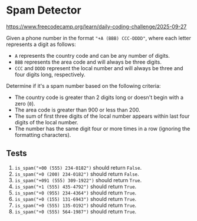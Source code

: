 # Spam Detector

https://www.freecodecamp.org/learn/daily-coding-challenge/2025-09-27

Given a phone number in the format `"+A (BBB) CCC-DDDD"`, where each letter represents a digit as follows:

- `A` represents the country code and can be any number of digits.
- `BBB` represents the area code and will always be three digits.
- `CCC` and `DDDD` represent the local number and will always be three and four digits long, respectively.

Determine if it's a spam number based on the following criteria:

- The country code is greater than 2 digits long or doesn't begin with a zero (`0`).
- The area code is greater than 900 or less than 200.
- The sum of first three digits of the local number appears within last four digits of the local number.
- The number has the same digit four or more times in a row (ignoring the formatting characters).

## Tests

1. `is_spam("+00 (555) 234-0182")` should return `False`.
1. `is_spam("+0 (200) 234-0182")` should return `False`.
1. `is_spam("+091 (555) 309-1922")` should return `True`.
1. `is_spam("+1 (555) 435-4792")` should return `True`.
1. `is_spam("+0 (955) 234-4364")` should return `True`.
1. `is_spam("+0 (155) 131-6943")` should return `True`.
1. `is_spam("+0 (555) 135-0192")` should return `True`.
1. `is_spam("+0 (555) 564-1987")` should return `True`.
